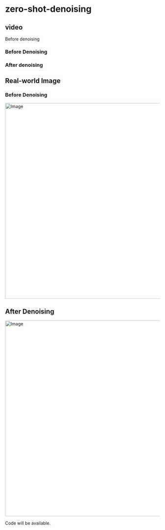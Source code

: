 # zero-shot-denoising

## video
Before denoising
### Before Denoising


### After denoising

## Real-world Image
### Before Denoising
<img width="847" height="636" alt="Image" src="https://github.com/user-attachments/assets/b3918050-dd09-4d5d-a499-1b8674bcf678" />


## After Denoising
<img width="847" height="636" alt="Image" src="https://github.com/user-attachments/assets/32bdbcfb-c81e-4185-bd34-25b6bd5dfe41" />

Code will be available.

